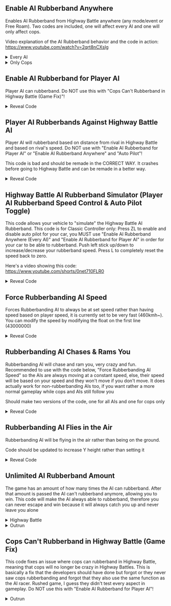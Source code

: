 ## Enable AI Rubberband Anywhere

Enables AI Rubberband from Highway Battle anywhere (any mode/event or Free Roam). Two codes are included, one will affect every AI and one will only affect cops.

Video explanation of the AI Rubberband behavior and the code in action: https://www.youtube.com/watch?v=2qrt8nCXslg

<details>
<summary>Every AI</summary>

Affects every AI (racer, cops and few other AIs). Since it affects rival AI, they will be rubberbanding every frame and they're unbeatable. Use the code below if you want it to only affect cops.

```powerpc
04022DF8 60000000
04022E24 48000018
0402729C 60000000
04027514 48000028
04333EE4 48000040
```
</details>

<details>
<summary>Only Cops</summary>

Only affect cops. Every other AI (racer and few other AIs) will not be affected and will behave as normal. Use this for better experience!

```powerpc
C2027158 00000004
881900C8 81990048
2C0C0000 4082000C
38000001 901900CC
60000000 00000000
C2027234 00000004
EC61E828 81990048
2C0C0000 40820010
C062B3D0 D07900D8
C062A45C 00000000
C2333EA0 00000003
8001000C 899B006E
2C0C0000 41820008
38000001 00000000
```
</details>

## Enable AI Rubberband for Player AI

Player AI can rubberband. Do NOT use this with "Cops Can't Rubberband in Highway Battle (Game Fix)"!

<details>
<summary>Reveal Code</summary>

```powerpc
04022E14 60000000
```
</details>

## Player AI Rubberbands Against Highway Battle AI

Player AI will rubberband based on distance from rival in Highway Battle and based on rival's speed. Do NOT use with "Enable AI Rubberband for Player AI" or "Enable AI Rubberband Anywhere" and "Auto Pilot"!

This code is bad and should be remade in the CORRECT WAY. It crashes before going to Highway Battle and can be remade in a better way.

<details>
<summary>Reveal Code</summary>

```powerpc
04022E14 4182003C
04027164 3D808065
04027170 806CBF0C 
040271B0 60000000
```
</details>

## Highway Battle AI Rubberband Simulator (Player AI Rubberband Speed Control & Auto Pilot Toggle)

This code allows your vehicle to "simulate" the Highway Battle AI Rubberband. This code is for Classic Controller only: Press ZL to enable and disable auto pilot for your car, you MUST use "Enable AI Rubberband Anywhere (Every AI)" and
"Enable AI Rubberband for Player AI" in order for your car to be able to rubberband. Push left stick up/down to increase/decrease your rubberband speed. Press L to completely reset the speed back to zero.

Here's a video showing this code: https://www.youtube.com/shorts/0net710FLR0

<details>
<summary>Reveal Code</summary>

```powerpc
28642A1A FF7F0080
C20274FC 0000000B
818C00A8 3D608064
616AF880 7C1E5000
40820040 A14B2A1A
714A2000 EC210828
4082002C C03F0060
C3EB2A28 EFFF0032
EC21F82A A14B2A28
280A3F80 40810010
817F0060 2C0B0000
40810008 D03F0060
60000000 00000000
0403D2F8 38600001
CC000000 00000000
040274FC 818C00A8
0403D2F8 8863028C
E0000000 00000000
```
</details>

## Force Rubberbanding AI Speed

Forces Rubberbanding AI to always be at set speed rather than having speed based on player speed, it is currently set to be very fast (460kmh~). You can modify the speed by modifying the float on the first line (43000000)

<details>
<summary>Reveal Code</summary>

```powerpc
04001894 43000000
040274F0 3D608000
040274F8 C02B1894
```
</details>

## Rubberbanding AI Chases & Rams You

Rubberbanding AI will chase and ram you, very crazy and fun. Recommended to use with the code below, "Force Rubberbanding AI Speed" so the AIs are always moving at a constant speed, else, their speed will be based
on your speed and they won't move if you don't move. It does actually work for non-rubberbanding AIs too, if you want rather a more normal gameplay while cops and AIs still follow you

Should make two versions of the code, one for all AIs and one for cops only

<details>
<summary>Reveal Code</summary>

```powerpc
06026DF0 00000010
3D808065 C0ACF880
C06CF884 C00CF888
04027298 3D808065
040272A0 C0ECF884 
040272A4 C10CF880
040272AC C0CCF888
```
</details>

## Rubberbanding AI Flies in the Air

Rubberbanding AI will be flying in the air rather than being on the ground. 

Code should be updated to increase Y height rather than setting it

<details>
<summary>Reveal Code</summary>

```powerpc
04001890 45000000
C2026E04 00000002
3E408000 C0721890
D06101C8 00000000
C20272A0 00000002
3E408000 C0F21890
60000000 00000000
```
</details>

## Unlimited AI Rubberband Amount

The game has an amount of how many times the AI can rubberband. After that amount is passed the AI can't rubberband anymore, allowing you to win. 
This code will make the AI always able to rubberband, therefore you can never  escape and win because it will always catch you up and never leave you alone

<details>
<summary>Highway Battle</summary>

```powerpc
04022E28 38607FFF
```
</details>

<details>
<summary>Outrun</summary>

```powerpc
04027E78 38607FFF
```
</details>

## Cops Can't Rubberband in Highway Battle (Game Fix)

This code fixes an issue where cops can rubberband in Highway Battle, meaning that cops will no longer be crazy in Highway Battles. This is basically a fix that the developers should have done but forgot or they never saw cops
rubberbanding and forgot that they also use the same function as the AI racer. Rushed game, I guess they didn't test every aspect in gameplay. Do NOT use this with "Enable AI Rubberband for Player AI"!

<details>
<summary>Outrun</summary>

```powerpc
C2022E10 00000003
801E0048 2C000000
40820008 38600001
2C030000 00000000
```
</details>
